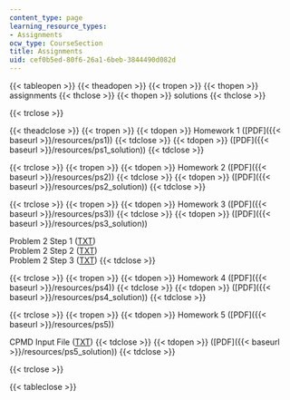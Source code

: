 ```yaml
---
content_type: page
learning_resource_types:
- Assignments
ocw_type: CourseSection
title: Assignments
uid: cef0b5ed-80f6-26a1-6beb-3844490d082d
---
```


{{< tableopen >}}
{{< theadopen >}}
{{< tropen >}}
{{< thopen >}}
assignments
{{< thclose >}}
{{< thopen >}}
solutions
{{< thclose >}}

{{< trclose >}}

{{< theadclose >}}
{{< tropen >}}
{{< tdopen >}}
Homework 1 ([PDF]({{< baseurl >}}/resources/ps1))
{{< tdclose >}}
{{< tdopen >}}
([PDF]({{< baseurl >}}/resources/ps1_solution))
{{< tdclose >}}

{{< trclose >}}
{{< tropen >}}
{{< tdopen >}}
Homework 2 ([PDF]({{< baseurl >}}/resources/ps2))
{{< tdclose >}}
{{< tdopen >}}
([PDF]({{< baseurl >}}/resources/ps2_solution))
{{< tdclose >}}

{{< trclose >}}
{{< tropen >}}
{{< tdopen >}}
Homework 3 ([PDF]({{< baseurl >}}/resources/ps3))
{{< tdclose >}}
{{< tdopen >}}
([PDF]({{< baseurl >}}/resources/ps3_solution))  
  
Problem 2 Step 1 ([TXT](/courses/chemical-engineering/10-675j-computational-quantum-mechanics-of-molecular-and-extended-systems-fall-2004/assignments/Prob2step1.txt))  
Problem 2 Step 2 ([TXT](/courses/chemical-engineering/10-675j-computational-quantum-mechanics-of-molecular-and-extended-systems-fall-2004/assignments/Prob2step2.txt))  
Problem 2 Step 3 ([TXT](/courses/chemical-engineering/10-675j-computational-quantum-mechanics-of-molecular-and-extended-systems-fall-2004/assignments/Prob2step3.txt))
{{< tdclose >}}

{{< trclose >}}
{{< tropen >}}
{{< tdopen >}}
Homework 4 ([PDF]({{< baseurl >}}/resources/ps4))
{{< tdclose >}}
{{< tdopen >}}
([PDF]({{< baseurl >}}/resources/ps4_solution))
{{< tdclose >}}

{{< trclose >}}
{{< tropen >}}
{{< tdopen >}}
Homework 5 ([PDF]({{< baseurl >}}/resources/ps5))  
  
CPMD Input File ([TXT](/courses/chemical-engineering/10-675j-computational-quantum-mechanics-of-molecular-and-extended-systems-fall-2004/assignments/CPMD_input_file.txt))
{{< tdclose >}}
{{< tdopen >}}
([PDF]({{< baseurl >}}/resources/ps5_solution))
{{< tdclose >}}

{{< trclose >}}

{{< tableclose >}}